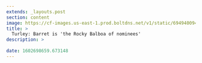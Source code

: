 ```yaml
--- 
extends: _layouts.post 
section: content 
image: https://cf-images.us-east-1.prod.boltdns.net/v1/static/694940094001/a992a9bf-36f8-43b0-b938-fed4392a624b/7bf34b3c-9e6d-4204-92b1-5fbb9666a1e5/1280x720/match/image.jpg 
title: > 
  Turley: Barret is 'the Rocky Balboa of nominees' 
description: > 
   
date: 1602698659.673148 
--- 
```

